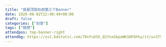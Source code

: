 ```yaml
---
title: "我是顶部右侧第三个Banner"
date: 2020-08-02T22:40:49+08:00
draft: false
categories: ["创意"]
tags: ["随想"]
attendpos: top-banner-right
attendbg: https://ss1.bdstatic.com/70cFuXSh_Q1YnxGkpoWK1HF6hhy/it/u=3757431149,735090232&fm=26&gp=0.jpg
---
```


